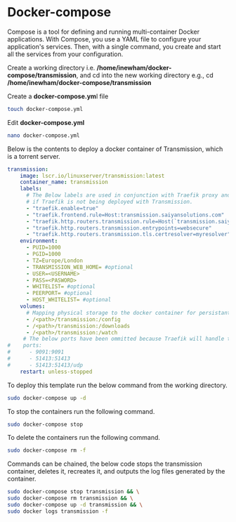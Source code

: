 # Docker-compose

Compose is a tool for defining and running multi-container Docker applications. With Compose, you use a YAML file to configure your application's services. Then, with a single command, you create and start all the services from your configuration.

Create a working directory i.e. **/home/inewham/docker-compose/transmission**, and cd into the new working directory e.g., cd **/home/inewham/docker-compose/transmission**

Create a **docker-compose.ym**l file

```bash
touch docker-compose.yml
```

Edit **docker-compose.yml**

```bash
nano docker-compose.yml
```

Below is the contents to deploy a docker container of Transmission, which is a torrent server.

```yaml
transmission:
    image: lscr.io/linuxserver/transmission:latest
    container_name: transmission
    labels:
      # The Below labels are used in conjunction with Traefik proxy and can be ommited
      # if Traefik is not being deployed with Transmission.
      - "traefik.enable=true"
      - "traefik.frontend.rule=Host:transmission.saiyansolutions.com"
      - "traefik.http.routers.transmission.rule=Host(`transmission.saiyansolutions.com`)"
      - "traefik.http.routers.transmission.entrypoints=websecure"
      - "traefik.http.routers.transmission.tls.certresolver=myresolver"
    environment:
      - PUID=1000
      - PGID=1000
      - TZ=Europe/London
      - TRANSMISSION_WEB_HOME= #optional
      - USER=<USERNAME>
      - PASS=<PASWORD>
      - WHITELIST= #optional
      - PEERPORT= #optional
      - HOST_WHITELIST= #optional
    volumes:
      # Mapping physical storage to the docker container for persistant storage.
      - /<path>/transmission:/config
      - /<path>/transmission:/downloads
      - /<path>/transmission:/watch
     # The below ports have been ommitted because Traefik will handle the port forwarding.
#    ports:
#      - 9091:9091
#      - 51413:51413
#      - 51413:51413/udp
    restart: unless-stopped
```

To deploy this template run the below command from the working directory.

```bash
sudo docker-compose up -d
```

To stop the containers run the following command.

```bash
sudo docker-compose stop
```

To delete the containers run the following command.

```bash
sudo docker-compose rm -f
```

Commands can be chained, the below code stops the transmission container, deletes it, recreates it, and outputs the log files generated by the container.

```bash
sudo docker-compose stop transmission && \
sudo docker-compose rm transmission && \
sudo docker-compose up -d transmission && \
sudo docker logs transmission -f
```